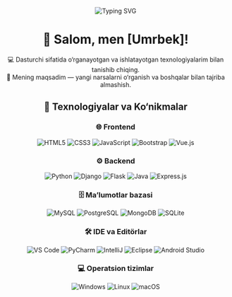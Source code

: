 <!-- Profile Banner -->
<div align="center">
<div align="center">
  
![Typing SVG](https://readme-typing-svg.demolab.com?font=Fira+Code&size=26&pause=1000&color=00C4FF&center=true&vCenter=true&width=600&lines=Hello!+I'm+umtbrbek;IT+Student+%26+Learner;Learning+Programming+and+IT)

</div>


# 👋 Salom, men [Umrbek]!

💻 Dasturchi sifatida o‘rganayotgan va ishlatayotgan texnologiyalarim bilan tanishib chiqing.  
🚀 Mening maqsadim — yangi narsalarni o‘rganish va boshqalar bilan tajriba almashish.



## 🔧 Texnologiyalar va Ko‘nikmalar

### 🌐 Frontend
![HTML5](https://img.shields.io/badge/-HTML5-E34F26?logo=html5&logoColor=white)
![CSS3](https://img.shields.io/badge/-CSS3-1572B6?logo=css3)
![JavaScript](https://img.shields.io/badge/-JavaScript-F7DF1E?logo=javascript&logoColor=black)
![Bootstrap](https://img.shields.io/badge/-Bootstrap-563D7C?logo=bootstrap&logoColor=white)
![Vue.js](https://img.shields.io/badge/-Vue.js-4FC08D?logo=vue.js&logoColor=white)

### ⚙️ Backend
![Python](https://img.shields.io/badge/-Python-3776AB?logo=python&logoColor=white)
![Django](https://img.shields.io/badge/-Django-092E20?logo=django&logoColor=white)
![Flask](https://img.shields.io/badge/-Flask-000000?logo=flask)
![Java](https://img.shields.io/badge/-Java-007396?logo=java&logoColor=white)
![Express.js](https://img.shields.io/badge/-Express.js-000000?logo=express)

### 🗄 Ma’lumotlar bazasi
![MySQL](https://img.shields.io/badge/-MySQL-4479A1?logo=mysql&logoColor=white)
![PostgreSQL](https://img.shields.io/badge/-PostgreSQL-336791?logo=postgresql&logoColor=white)
![MongoDB](https://img.shields.io/badge/-MongoDB-47A248?logo=mongodb&logoColor=white)
![SQLite](https://img.shields.io/badge/-SQLite-003B57?logo=sqlite&logoColor=white)

### 🛠 IDE va Editörlar
![VS Code](https://img.shields.io/badge/-VS%20Code-007ACC?logo=visual-studio-code&logoColor=white)
![PyCharm](https://img.shields.io/badge/-PyCharm-000000?logo=pycharm)
![IntelliJ](https://img.shields.io/badge/-IntelliJ%20IDEA-000000?logo=intellij-idea&logoColor=white)
![Eclipse](https://img.shields.io/badge/-Eclipse-2C2255?logo=eclipse&logoColor=white)
![Android Studio](https://img.shields.io/badge/-Android%20Studio-3DDC84?logo=android-studio&logoColor=white)

### 💻 Operatsion tizimlar
![Windows](https://img.shields.io/badge/-Windows-0078D6?logo=windows&logoColor=white)
![Linux](https://img.shields.io/badge/-Linux-FCC624?logo=linux&logoColor=black)
![macOS](https://img.shields.io/badge/-macOS-000000?logo=apple&logoColor=white)
